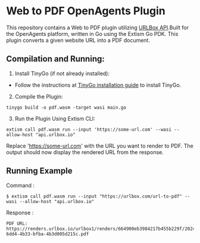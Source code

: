 # Web to PDF OpenAgents Plugin

This repository contains a Web to PDF plugin utilizing [URLBox API](https://urlbox.com/url-to-pdf).Built for the OpenAgents platform, written in Go using the Extism Go PDK. This plugin converts a given website URL into a PDF document.


## Compilation and Running:
1. Install TinyGo (if not already installed):

- Follow the instructions at [TinyGo installation guide](https://tinygo.org/getting-started/install/) to install TinyGo.
  
2. Compile the Plugin:
```
tinygo build -o pdf.wasm -target wasi main.go
```
3. Run the Plugin Using Extism CLI:
```
extism call pdf.wasm run --input 'https://some-url.com' --wasi --allow-host "api.urlbox.io"
```
Replace 'https://some-url.com' with the URL you want to render to PDF. The output should now display the rendered URL from the response.

## Running Example 
Command :
```
$ extism call pdf.wasm run --input "https://urlbox.com/url-to-pdf" --wasi --allow-host "api.urlbox.io"
```
Response :
```
PDF URL: https://renders.urlbox.io/urlbox1/renders/664900eb3984217b455b229f/2024/5/18/570be4bc-6dd4-4b33-bfba-4b3d005d215c.pdf
```
